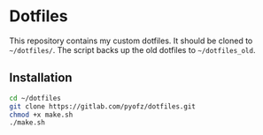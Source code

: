# Dotfiles #
This repository contains my custom dotfiles. It should be cloned to `~/dotfiles/`. The script backs up the old dotfiles to `~/dotfiles_old`.

## Installation ##
``` bash
cd ~/dotfiles
git clone https://gitlab.com/pyofz/dotfiles.git 
chmod +x make.sh
./make.sh
```

